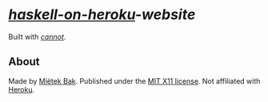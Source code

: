 _[haskell-on-heroku](https://haskellonheroku.com/)-website_
===========================================================

Built with [_cannot_](https://cannot.mietek.io/).


About
-----

Made by [Miëtek Bak](https://mietek.io/).  Published under the [MIT X11 license](https://haskellonheroku.com/license/).  Not affiliated with [Heroku](https://heroku.com/).
